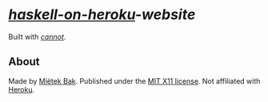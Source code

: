 _[haskell-on-heroku](https://haskellonheroku.com/)-website_
===========================================================

Built with [_cannot_](https://cannot.mietek.io/).


About
-----

Made by [Miëtek Bak](https://mietek.io/).  Published under the [MIT X11 license](https://haskellonheroku.com/license/).  Not affiliated with [Heroku](https://heroku.com/).
